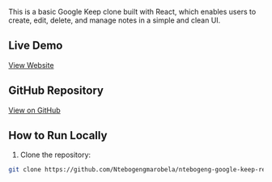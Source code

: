This is a basic Google Keep clone built with React, which enables users to create, edit, delete, and manage notes in a simple and clean UI.

## Live Demo

[View Website](https://ntebogeng-google-keep-react.netlify.app/)

## GitHub Repository

[View on GitHub](https://github.com/Ntebogengmarobela/ntebogeng-google-keep-react)

## How to Run Locally

1. Clone the repository:

```bash
git clone https://github.com/Ntebogengmarobela/ntebogeng-google-keep-react.git
```
